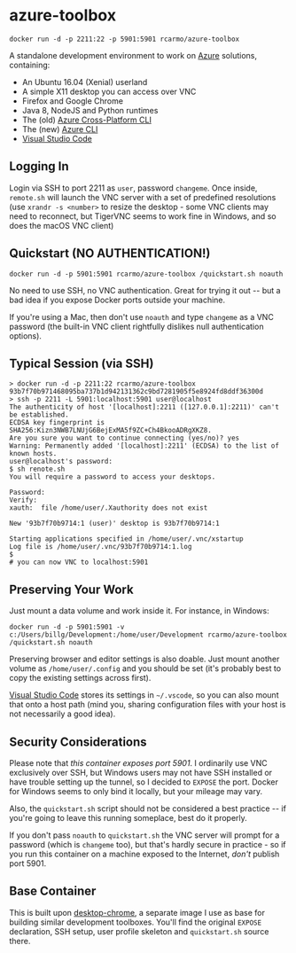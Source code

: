# azure-toolbox

    docker run -d -p 2211:22 -p 5901:5901 rcarmo/azure-toolbox

A standalone development environment to work on [Azure][a] solutions, containing:

* An Ubuntu 16.04 (Xenial) userland
* A simple X11 desktop you can access over VNC
* Firefox and Google Chrome
* Java 8, NodeJS and Python runtimes
* The (old) [Azure Cross-Platform CLI][xcli] 
* The (new) [Azure CLI][az] 
* [Visual Studio Code][vc]

## Logging In

Login via SSH to port 2211 as `user`, password `changeme`. Once inside, `remote.sh` will launch the VNC server with a set of predefined resolutions (use `xrandr -s <number>` to resize the desktop - some VNC clients may need to reconnect, but TigerVNC seems to work fine in Windows, and so does the macOS VNC client)

## Quickstart (NO AUTHENTICATION!)

    docker run -d -p 5901:5901 rcarmo/azure-toolbox /quickstart.sh noauth

No need to use SSH, no VNC authentication. Great for trying it out -- but a bad idea if you expose Docker ports outside your machine.

If you're using a Mac, then don't use `noauth` and type `changeme` as a VNC password (the built-in VNC client rightfully dislikes null authentication options).

## Typical Session (via SSH)

    > docker run -d -p 2211:22 rcarmo/azure-toolbox
    93b7f70b971468095ba737b1d942131362c9bd7281905f5e8924fd8ddf36300d 
    > ssh -p 2211 -L 5901:localhost:5901 user@localhost
    The authenticity of host '[localhost]:2211 ([127.0.0.1]:2211)' can't be established.
    ECDSA key fingerprint is SHA256:Kizn3NWB7LNUjG6BejExMA5f9ZC+Ch4BkooADRgXKZ8.
    Are you sure you want to continue connecting (yes/no)? yes
    Warning: Permanently added '[localhost]:2211' (ECDSA) to the list of known hosts.
    user@localhost's password:
    $ sh renote.sh
    You will require a password to access your desktops.
    
    Password:
    Verify:
    xauth:  file /home/user/.Xauthority does not exist
    
    New '93b7f70b9714:1 (user)' desktop is 93b7f70b9714:1
    
    Starting applications specified in /home/user/.vnc/xstartup
    Log file is /home/user/.vnc/93b7f70b9714:1.log
    $
    # you can now VNC to localhost:5901

## Preserving Your Work

Just mount a data volume and work inside it. For instance, in Windows:

    docker run -d -p 5901:5901 -v c:/Users/billg/Development:/home/user/Development rcarmo/azure-toolbox /quickstart.sh noauth

Preserving browser and editor settings is also doable. Just mount another volume as `/home/user/.config` and you should be set (it's probably best to copy the existing settings across first).

[Visual Studio Code][vc] stores its settings in `~/.vscode`, so you can also mount that onto a host path (mind you, sharing configuration files with your host is not necessarily a good idea).

## Security Considerations

Please note that *this container exposes port 5901*. I ordinarily use VNC exclusively over SSH, but Windows users may not have SSH installed or have trouble setting up the tunnel, so I decided to `EXPOSE` the port. Docker for Windows seems to only bind it locally, but your mileage may vary.

Also, the `quickstart.sh` script should not be considered a best practice -- if you're going to leave this running someplace, best do it properly.

If you don't pass `noauth` to `quickstart.sh` the VNC server will prompt for a password (which is `changeme` too), but that's hardly secure in practice - so if you run this container on a machine exposed to the Internet, _don't_ publish port 5901.

## Base Container

This is built upon [desktop-chrome][cd], a separate image I use as base for building similar development toolboxes. You'll find the original `EXPOSE` declaration, SSH setup, user profile skeleton and `quickstart.sh` source there.

[a]: http://azure.microsoft.com
[xcli]: https://github.com/azure/azure-xplat-cli
[az]: https://github.com/azure/azure-xplat-cli
[vc]: http://code.visualstudio.com
[cd]: https://github.com/rcarmo/docker-templates/tree/master/desktop-chrome

